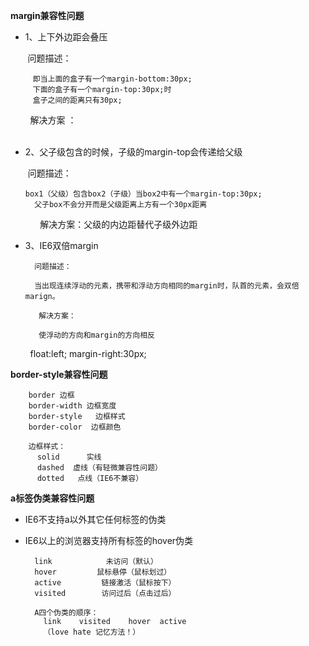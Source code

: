 
**margin兼容性问题**

* 1、上下外边距会叠压

        问题描述：

         即当上面的盒子有一个margin-bottom:30px;
         下面的盒子有一个margin-top:30px;时
         盒子之间的距离只有30px;
         
         解决方案 ：
            
        

*	2、父子级包含的时候，子级的margin-top会传递给父级
  
       问题描述：
       
        box1（父级）包含box2（子级）当box2中有一个margin-top:30px;
	      父子box不会分开而是父级距离上方有一个30px距离	
       
       解决方案：父级的内边距替代子级外边距

* 3、IE6双倍margin 

        问题描述：
        
        当出现连续浮动的元素，携带和浮动方向相同的margin时，队首的元素，会双倍marign。
        
         解决方案：
         
         使浮动的方向和margin的方向相反
         float:left;
         margin-right:30px;


**border-style兼容性问题**

        border 边框
        border-width 边框宽度
        border-style   边框样式
        border-color  边框颜色

        边框样式：
          solid      实线
          dashed  虚线（有轻微兼容性问题）
          dotted   点线（IE6不兼容）
	  
**a标签伪类兼容性问题**

* IE6不支持a以外其它任何标签的伪类

* IE6以上的浏览器支持所有标签的hover伪类

		link            未访问（默认）
		hover         鼠标悬停（鼠标划过）
		active         链接激活（鼠标按下）
		visited        访问过后（点击过后）

		A四个伪类的顺序：
		  link    visited    hover  active
		  （love hate 记忆方法！）
	  
